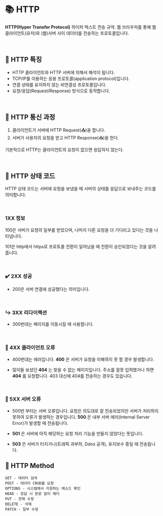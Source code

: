 #  📚 HTTP 

__HTTP(Hyper Transfer Protocol)__ 하이퍼 텍스트 전송 규약. 웹 브라우저를 통해 웹 클라이언트(유저)와 (웹)서버 사이 데이터를 전송하는 프로토콜입니다.

<br>

##  📙 HTTP 특징

- HTTP 클라이언트와 HTTP 서버에 의해서 해석이 됩니다.
- TCP/IP를 이용하는 응용 프로토콜(application protocol)입니다.
- 연결 상태를 유지하지 않는 비연결성 프로토콜입니다.
- 요청/응답(Request/Response) 방식으로 동작합니다.

<br>


## 📘 HTTP 통신 과정

1. 클라이언트가 서버에 HTTP Request(📤)을 합니다.
2. 서버가 사용자의 요청을 받고 HTTP Response(📥)을 한다.

기본적으로 HTTP는 클라이언트의 요청이 없으면 응답하지 않는다.

<br>

##  📒 HTTP 상태 코드
   
HTTP 상태 코드는 서버에 요청을 보냈을 때 서버의 상태를 응답으로 보내주는 코드를 의미합니다.

<br>

### 1XX 정보

100은 서버가 요청의 일부를 받았으며, 나머지 다른 요청을 더 기다리고 있다는 것을 나타냅니다. 

101은 http에서 https로 프로토콜 전환이 일어났을 때 전환이 승인되었다는 것을 알려줍니다.

<br>

### ✔️ 2XX 성공 

- 200은 서버 연결에 성공했다는 의미입니다.

<br>

### ↪️ 3XX 리다이렉션 


- 300번대는 페이지를 이동시킬 때 사용합니다.

<br>


### 🚫 4XX 클라이언트 오류 

- 400번대는 에러입니다. __400__ 은 서버가 요청을 이해하지 못 할 경우 발생합니다.

- 많이들 보셨던 __404__ 는 찾을 수 없는 페이지입니다. 주소를 잘못 입력했거나 하면 __404__ 를 요청합니다. 403 대신에 404를 전송하는 경우도 있습니다.

<br>

### 🚫 5XX 서버 오류


- 500번 부터는 서버 오류입니다. 요청은 의도대로 잘 전송되었지만 서버가 처리하지 못하여 오류가 발생하는 경우입니다. __500__ 은 내부 서버 에러(Internal Server Error)가 발생할 때 전송됩니다.

- __501__ 은 서버에 아직 해당하는 요청 처리 기능을 만들지 않았다는 뜻입니다.


- __503__ 은 서버가 터지거나(트래픽 과부하, Ddos 공격), 유지보수 중일 때 전송됩니다. 


##  📗 HTTP Method

    GET - 데이터 검색 
    POST - 데이터 CRUD를 요청
    OPTIONS - 시스템에서 지원하는 메소드 확인
    HEAD - 응답 시 본문 없이 헤더
    PUT - 전체 수정
    DELETE - 삭제
    PATCH - 일부 수정